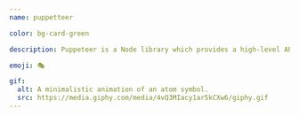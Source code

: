 ```yaml
---
name: puppetteer

color: bg-card-green

description: Puppeteer is a Node library which provides a high-level API to control Chrome or Chromium over the DevTools Protocol.

emoji: 🎭

gif:
  alt: A minimalistic animation of an atom symbol.
  src: https://media.giphy.com/media/4vQ3MIacy1ar5kCXw6/giphy.gif
---
```

